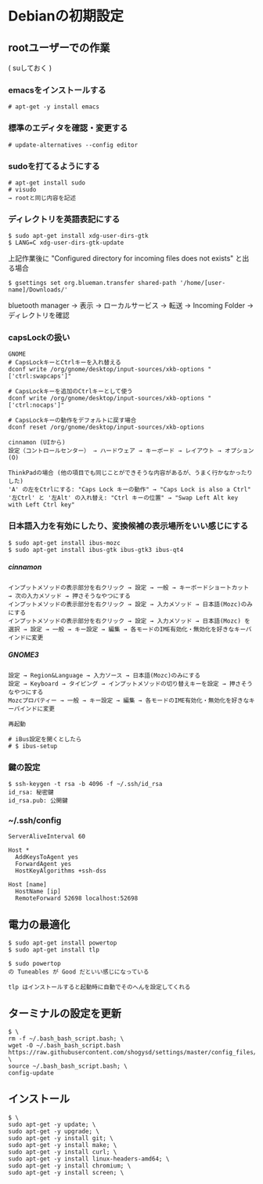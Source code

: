 # Debianの初期設定

## rootユーザーでの作業
( suしておく )

### emacsをインストールする
```
# apt-get -y install emacs
```

### 標準のエディタを確認・変更する
```
# update-alternatives --config editor
```

### sudoを打てるようにする
```
# apt-get install sudo
# visudo
→ rootと同じ内容を記述
```

### ディレクトリを英語表記にする
```
$ sudo apt-get install xdg-user-dirs-gtk
$ LANG=C xdg-user-dirs-gtk-update
```
上記作業後に "Configured directory for incoming files does not exists" と出る場合
```
$ gsettings set org.blueman.transfer shared-path '/home/[user-name]/Downloads/'
```
bluetooth manager → 表示 → ローカルサービス → 転送 → Incoming Folder → ディレクトリを確認

### capsLockの扱い
```
GNOME
# CapsLockキーとCtrlキーを入れ替える
dconf write /org/gnome/desktop/input-sources/xkb-options "['ctrl:swapcaps']"

# CapsLockキーを追加のCtrlキーとして使う
dconf write /org/gnome/desktop/input-sources/xkb-options "['ctrl:nocaps']"

# CapsLockキーの動作をデフォルトに戻す場合
dconf reset /org/gnome/desktop/input-sources/xkb-options
```
```
cinnamon (UIから)
設定（コントロールセンター） → ハードウェア → キーボード → レイアウト → オプション(O)

ThinkPadの場合 (他の項目でも同じことができそうな内容があるが、うまく行かなかったりした)
'A' の左をCtrlにする: "Caps Lock キーの動作" → "Caps Lock is also a Ctrl"
'左Ctrl' と '左Alt' の入れ替え: "Ctrl キーの位置" → "Swap Left Alt key with Left Ctrl key"

```

### 日本語入力を有効にしたり、変換候補の表示場所をいい感じにする
```
$ sudo apt-get install ibus-mozc
$ sudo apt-get install ibus-gtk ibus-gtk3 ibus-qt4
```

##### cinnamon
```
インプットメソッドの表示部分を右クリック → 設定 → 一般 → キーボードショートカット → 次の入力メソッド → 押さそうなやつにする
インプットメソッドの表示部分を右クリック → 設定 → 入力メソッド → 日本語(Mozc)のみにする
インプットメソッドの表示部分を右クリック → 設定 → 入力メソッド → 日本語(Mozc) を選択 → 設定 → 一般 → キー設定 → 編集 → 各モードのIME有効化・無効化を好きなキーバインドに変更
```

##### GNOME3
```
設定 → Region&Language → 入力ソース → 日本語(Mozc)のみにする
設定 → Keyboard → タイピング → インプットメソッドの切り替えキーを設定 → 押さそうなやつにする
Mozcプロパティー → 一般 → キー設定 → 編集 → 各モードのIME有効化・無効化を好きなキーバインドに変更

再起動

# iBus設定を開くとしたら
# $ ibus-setup
```

### 鍵の設定
```
$ ssh-keygen -t rsa -b 4096 -f ~/.ssh/id_rsa
id_rsa: 秘密鍵
id_rsa.pub: 公開鍵
```

### ~/.ssh/config
```
ServerAliveInterval 60

Host *
  AddKeysToAgent yes
  ForwardAgent yes
  HostKeyAlgorithms +ssh-dss
```
```
Host [name]
  HostName [ip]
  RemoteForward 52698 localhost:52698
```

## 電力の最適化
```
$ sudo apt-get install powertop
$ sudo apt-get install tlp
```
```
$ sudo powertop
の Tuneables が Good だといい感じになっている

tlp はインストールすると起動時に自動でそのへんを設定してくれる
```


## ターミナルの設定を更新
```
$ \
rm -f ~/.bash_bash_script.bash; \
wget -O ~/.bash_bash_script.bash https://raw.githubusercontent.com/shogysd/settings/master/config_files/bash_script.bash; \
source ~/.bash_bash_script.bash; \
config-update
```

## インストール
```
$ \
sudo apt-get -y update; \
sudo apt-get -y upgrade; \
sudo apt-get -y install git; \
sudo apt-get -y install make; \
sudo apt-get -y install curl; \
sudo apt-get -y install linux-headers-amd64; \
sudo apt-get -y install chromium; \
sudo apt-get -y install screen; \
```
